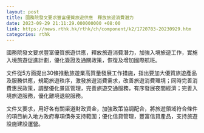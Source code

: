 ```yaml
---
layout: post
title: 國務院發文要求豐富優質旅遊供應　釋放旅遊消費潛力
date: 2023-09-29 21:11:29.000000000 +08:00
link: https://news.rthk.hk/rthk/ch/component/k2/1720783-20230929.htm
categories: rthk
---
```


國務院發文要求豐富優質旅遊供應，釋放旅遊消費潛力，加強入境旅遊工作，實施入境旅遊促進計劃，優化簽證及通關政策，恢復及增加國際航班。

文件從5方面提出30條推動旅遊業高質量發展工作措施，指出要加大優質旅遊產品及服務供應，規範旅遊秩序，激發旅遊消費需求，改善旅遊消費環境；同時完善消費惠民政策，調整優化景區管理，完善旅遊交通服務，有序發展夜間經濟；完善入境旅遊服務，優化離境退稅服務。

文件又要求，用好各有關渠道財政資金，加強政策協調配合，將旅遊領域符合條件的項目納入地方政府專項債券支持範圍；優化信貸管理，豐富信貸產品，支持旅遊設施建設運營。
